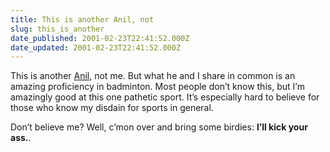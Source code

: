 ```yaml
---
title: This is another Anil, not
slug: this_is_another
date_published: 2001-02-23T22:41:52.000Z
date_updated: 2001-02-23T22:41:52.000Z
---
```


This is another [Anil](http://www.badminton.ca/profiles/kaulani.html), not me. But what he and I share in common is an amazing proficiency in badminton. Most people don’t know this, but I’m amazingly good at this one pathetic sport. It’s especially hard to believe for those who know my disdain for sports in general.

Don’t believe me? Well, c’mon over and bring some birdies: **I’ll kick your ass.**.
